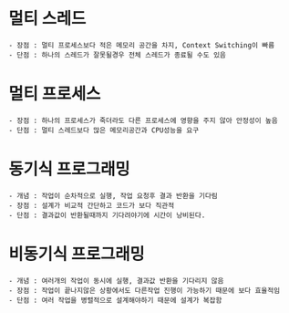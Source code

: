 
# 멀티 스레드
    - 장점 : 멀티 프로세스보다 적은 메모리 공간을 차지, Context Switching이 빠름
    - 단점 : 하나의 스레드가 잘못될경우 전체 스레드가 종료될 수도 있음
    
# 멀티 프로세스
    - 장점 : 하나의 프로세스가 죽더라도 다른 프로세스에 영향을 주지 않아 안정성이 높음
    - 단점 : 멀티 스레드보다 많은 메모리공간과 CPU성능을 요구


# 동기식 프로그래밍
    - 개념 : 작업이 순차적으로 실행, 작업 요청후 결과 반환을 기다림
    - 장점 : 설계가 비교적 간단하고 코드가 보다 직관적
    - 단점 : 결과값이 반환될때까지 기다려야기에 시간이 낭비된다.

# 비동기식 프로그래밍
    - 개념 : 여러개의 작업이 동시에 실행, 결과값 반환을 기다리지 않음
    - 장점 : 작업이 끝나지않은 상황에서도 다른작업 진행이 가능하기 때문에 보다 효율적임
    - 단점 : 여러 작업을 병렬적으로 설계해야하기 때문에 설계가 복잡함
